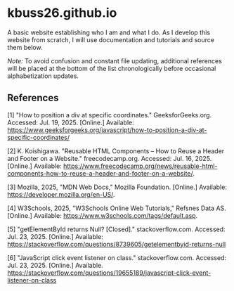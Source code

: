# kbuss26.github.io
A basic website establishing who I am and what I do. As I develop this website from scratch, I will use documentation and tutorials and source them below.

*Note:* To avoid confusion and constant file updating, additional references will be placed at the bottom of the list chronologically before occasional alphabetization updates.

## References
[1] "How to position a div at specific coordinates." GeeksforGeeks.org. Accessed: Jul. 19, 2025. [Online.] Available: https://www.geeksforgeeks.org/javascript/how-to-position-a-div-at-specific-coordinates/

[2] K. Koishigawa. "Reusable HTML Components – How to Reuse a Header and Footer on a Website." freecodecamp.org. Accessed: Jul. 16, 2025. [Online.] Available: https://www.freecodecamp.org/news/reusable-html-components-how-to-reuse-a-header-and-footer-on-a-website/.

[3] Mozilla, 2025, "MDN Web Docs," Mozilla Foundation. [Online.] Available: https://developer.mozilla.org/en-US/.

[4] W3Schools, 2025, "W3Schools Online Web Tutorials," Refsnes Data AS. [Online.] Available: https://www.w3schools.com/tags/default.asp.

[5] "getElementById returns Null? [Closed]." stackoverflow.com. Accessed: Jul. 23, 2025. [Online.] Available: https://stackoverflow.com/questions/8739605/getelementbyid-returns-null

[6] "JavaScript click event listener on class." stackoverflow.com. Accessed: Jul. 23, 2025. [Online.] Available. https://stackoverflow.com/questions/19655189/javascript-click-event-listener-on-class